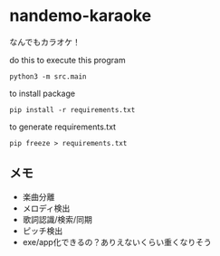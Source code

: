 # nandemo-karaoke

なんでもカラオケ！

do this to execute this program

```cli
python3 -m src.main
```

to install package

```cli
pip install -r requirements.txt
```

to generate requirements.txt

```cli
pip freeze > requirements.txt
```

## メモ

- 楽曲分離
- メロディ検出
- 歌詞認識/検索/同期
- ピッチ検出
- exe/app化できるの？ありえないくらい重くなりそう
